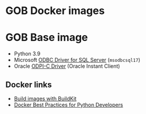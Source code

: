 # GOB Docker images

# GOB Base image

* Python 3.9
* Microsoft [ODBC Driver for SQL Server](https://docs.microsoft.com/en-us/sql/connect/odbc/microsoft-odbc-driver-for-sql-server) (`msodbcsql17`)
* Oracle [ODPI-C Driver](https://oracle.github.io/odpi/) (Oracle Instant Client)

## Docker links

* [Build images with BuildKit](https://docs.docker.com/develop/develop-images/build_enhancements/)
* [Docker Best Practices for Python Developers](https://testdriven.io/blog/docker-best-practices/)

